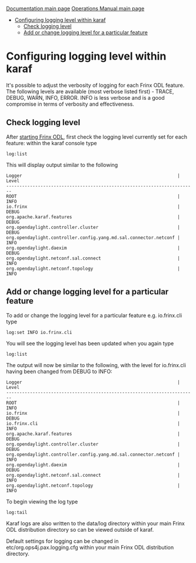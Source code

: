 [Documentation main page](https://frinxio.github.io/Frinx-docs/)
[Operations Manual main page](https://frinxio.github.io/Frinx-docs/FRINX_ODL_Distribution/Carbon/operations_manual.html)
<!-- TOC -->

- [Configuring logging level within karaf](#configuring-logging-level-within-karaf)
    - [Check logging level](#check-logging-level)
    - [Add or change logging level for a particular feature](#add-or-change-logging-level-for-a-particular-feature)

<!-- /TOC -->
# Configuring logging level within karaf

It's possible to adjust the verbosity of logging for each Frinx ODL feature.
The following levels are available (most verbose listed first) - TRACE, DEBUG, WARN, INFO, ERROR.
INFO is less verbose and is a good compromise in terms of verbosity and effectiveness.

## Check logging level
After [starting Frinx ODL](running-frinx-odl-after-activation), first check the logging level currently set for each feature: within the karaf console type
```
log:list
```
This will display output similar to the following

```
Logger                                                           | Level
------------------------------------------------------------------------
ROOT                                                             | INFO
io.frinx                                                         | DEBUG
org.apache.karaf.features                                        | DEBUG
org.opendaylight.controller.cluster                              | DEBUG
org.opendaylight.controller.config.yang.md.sal.connector.netconf | INFO
org.opendaylight.daexim                                          | DEBUG
org.opendaylight.netconf.sal.connect                             | INFO
org.opendaylight.netconf.topology                                | INFO
```
## Add or change logging level for a particular feature
To add or change the logging level for a particular feature e.g. io.frinx.cli type

```
log:set INFO io.frinx.cli
```
You will see the logging level has been updated when you again type

```
log:list
```
The output will now be similar to the following, with the level for io.frinx.cli having been changed from DEBUG to INFO:

```
Logger                                                           | Level
------------------------------------------------------------------------
ROOT                                                             | INFO
io.frinx                                                         | DEBUG
io.frinx.cli                                                     | INFO
org.apache.karaf.features                                        | DEBUG
org.opendaylight.controller.cluster                              | DEBUG
org.opendaylight.controller.config.yang.md.sal.connector.netconf | INFO
org.opendaylight.daexim                                          | DEBUG
org.opendaylight.netconf.sal.connect                             | INFO
org.opendaylight.netconf.topology                                | INFO
```
To begin viewing the log type
```
log:tail
```
Karaf logs are also written to the data/log directory within your main Frinx ODL distribution directory so can be viewed outside of karaf.

Default settings for logging can be changed in etc/org.ops4j.pax.logging.cfg
within your main Frinx ODL distribution directory.
